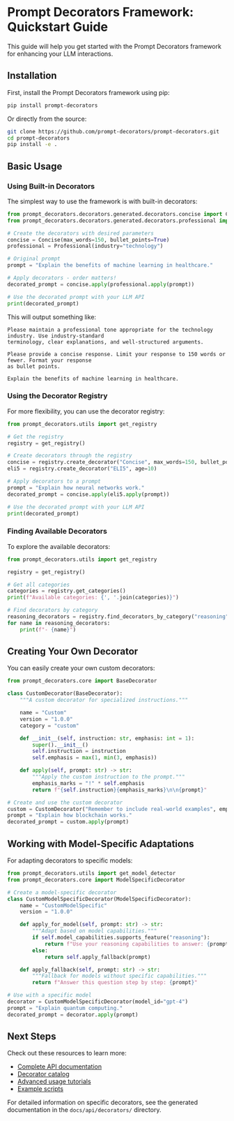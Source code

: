 # Prompt Decorators Framework: Quickstart Guide

This guide will help you get started with the Prompt Decorators framework for enhancing your LLM interactions.

## Installation

First, install the Prompt Decorators framework using pip:

```bash
pip install prompt-decorators
```

Or directly from the source:

```bash
git clone https://github.com/prompt-decorators/prompt-decorators.git
cd prompt-decorators
pip install -e .
```

## Basic Usage

### Using Built-in Decorators

The simplest way to use the framework is with built-in decorators:

```python
from prompt_decorators.decorators.generated.decorators.concise import Concise
from prompt_decorators.decorators.generated.decorators.professional import Professional

# Create the decorators with desired parameters
concise = Concise(max_words=150, bullet_points=True)
professional = Professional(industry="technology")

# Original prompt
prompt = "Explain the benefits of machine learning in healthcare."

# Apply decorators - order matters!
decorated_prompt = concise.apply(professional.apply(prompt))

# Use the decorated prompt with your LLM API
print(decorated_prompt)
```

This will output something like:

```
Please maintain a professional tone appropriate for the technology industry. Use industry-standard
terminology, clear explanations, and well-structured arguments.

Please provide a concise response. Limit your response to 150 words or fewer. Format your response
as bullet points.

Explain the benefits of machine learning in healthcare.
```

### Using the Decorator Registry

For more flexibility, you can use the decorator registry:

```python
from prompt_decorators.utils import get_registry

# Get the registry
registry = get_registry()

# Create decorators through the registry
concise = registry.create_decorator("Concise", max_words=150, bullet_points=True)
eli5 = registry.create_decorator("ELI5", age=10)

# Apply decorators to a prompt
prompt = "Explain how neural networks work."
decorated_prompt = concise.apply(eli5.apply(prompt))

# Use the decorated prompt with your LLM API
print(decorated_prompt)
```

### Finding Available Decorators

To explore the available decorators:

```python
from prompt_decorators.utils import get_registry

registry = get_registry()

# Get all categories
categories = registry.get_categories()
print(f"Available categories: {', '.join(categories)}")

# Find decorators by category
reasoning_decorators = registry.find_decorators_by_category("reasoning")
for name in reasoning_decorators:
    print(f"- {name}")
```

## Creating Your Own Decorator

You can easily create your own custom decorators:

```python
from prompt_decorators.core import BaseDecorator

class CustomDecorator(BaseDecorator):
    """A custom decorator for specialized instructions."""

    name = "Custom"
    version = "1.0.0"
    category = "custom"

    def __init__(self, instruction: str, emphasis: int = 1):
        super().__init__()
        self.instruction = instruction
        self.emphasis = max(1, min(3, emphasis))

    def apply(self, prompt: str) -> str:
        """Apply the custom instruction to the prompt."""
        emphasis_marks = "!" * self.emphasis
        return f"{self.instruction}{emphasis_marks}\n\n{prompt}"

# Create and use the custom decorator
custom = CustomDecorator("Remember to include real-world examples", emphasis=2)
prompt = "Explain how blockchain works."
decorated_prompt = custom.apply(prompt)
```

## Working with Model-Specific Adaptations

For adapting decorators to specific models:

```python
from prompt_decorators.utils import get_model_detector
from prompt_decorators.core import ModelSpecificDecorator

# Create a model-specific decorator
class CustomModelSpecificDecorator(ModelSpecificDecorator):
    name = "CustomModelSpecific"
    version = "1.0.0"

    def apply_for_model(self, prompt: str) -> str:
        """Adapt based on model capabilities."""
        if self.model_capabilities.supports_feature("reasoning"):
            return f"Use your reasoning capabilities to answer: {prompt}"
        else:
            return self.apply_fallback(prompt)

    def apply_fallback(self, prompt: str) -> str:
        """Fallback for models without specific capabilities."""
        return f"Answer this question step by step: {prompt}"

# Use with a specific model
decorator = CustomModelSpecificDecorator(model_id="gpt-4")
prompt = "Explain quantum computing."
decorated_prompt = decorator.apply(prompt)
```

## Next Steps

Check out these resources to learn more:

- [Complete API documentation](../api/index.md)
- [Decorator catalog](../api/decorators/)
- [Advanced usage tutorials](../tutorials/)
- [Example scripts](../../examples/)

For detailed information on specific decorators, see the generated documentation in the `docs/api/decorators/` directory.
